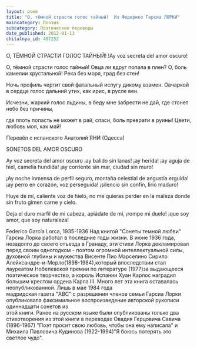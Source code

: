 ```yaml
---
layout: poem
title: "О, тёмной страсти голос тайный!  Из Федерико Гарсиа ЛОРКИ"
maincategory: Поэзия
subcategory: Поэтические переводы
date_published: 2012-01-13
chitalnya_id: 487252
---
```




О, ТЁМНОЙ СТРАСТИ ГОЛОС ТАЙНЫЙ!
!Ay voz secreta del amor oscuro!

О, тёмной страсти голос тайный!
Овца ли вдруг попала в плен?
О, боль камелии хрустальной!
Река без моря, град без стен!

Ночь профиль чертит свой фатальный
испугу дикому взамен.
Овчаркой в сердце голос дальний
утих, как ирис, в русле вен.

Исчезни, жаркий голос льдины,
в беду мне забрести не дай,
где стонет небо без причины,

где плоть попасть не может в рай,
спаси, боль преврати в руины!
Цвети, любовь моя, как май!

Перевёл с испанского Анатолий ЯНИ (Одесса)

SONETOS DEL AMOR OSCURO 

Ay voz secreta del amor oscuro
&#161;ay balido sin lanas! &#161;ay herida!
&#161;ay aguja de hiel, camelia hundida!
&#161;ay corriente sin mar, ciudad sin muro!

&#161;Ay noche inmensa de perfil seguro,
monta&#241;a celestial de angustia erguida!
&#161;ay perro en coraz&#243;n, voz perseguida!
&#161;silencio sin conf&#237;n, lirio maduro!

Huye de m&#237;, caliente voz de hielo,
no me quieras perder en la maleza
donde sin fruto gimen carne y cielo.

Deja el duro marfil de mi cabeza,
api&#225;date de m&#237;, &#161;rompe mi duelo!
&#161;que soy amor, que soy naturaleza!

Federico Garc&#237;a Lorca, 1935-1936
Над  книгой "Сонеты темной любви" Гарсиа Лорка работал в последние годы
жизни.  В июне 1936 года, незадолго до своего отъезда в Гранаду, эти 
стихи Лорка декламировал перед своим одногодком - поэтом огромной 
интеллектуальной силы, духовной глубины и мужества Висенте Пио Марселино 
Сирило Алейксандре-и-Мерло(1898-1984),который впоследствии стал лауреатом 
Нобелевской премии по литературе (1977)за выдающееся поэтическое творчество, 
а король Испании Хуан Карлос наградил большим крестом ордена Карла III.
Много лет эта книга оставалась неопубликованной. Лишь  в  мае  1984  года  
мадридская  газета "ABC" с разрешения членов семьи Гарсиа  Лорки опубликовала
факсимильное воспроизведение авторской рукописи одиннадцати сонетов из   
этой   книги.   Ранее  на  русском  языке были опубликованы  только два 
стихотворения из этой книги в переводах Овадия Герцовича Савича (1896-1967)
"Поэт просит свою любовь, чтобы она ему написала" и Михаила Павловича 
Кудинова (1922-1994)"Я боюсь потерять это светлое чудо".






